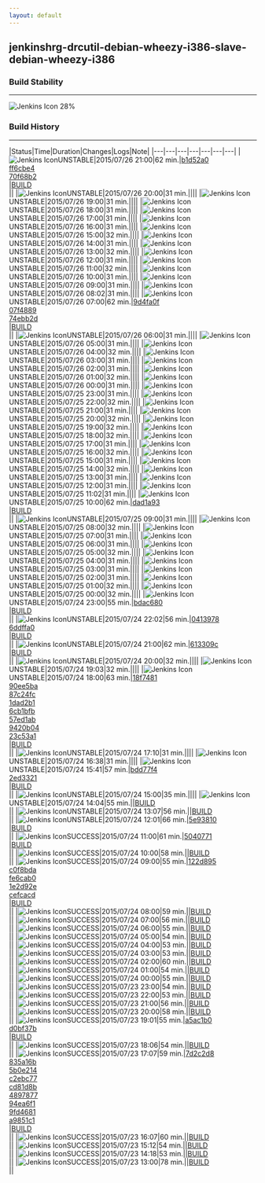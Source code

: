 ```yaml
---
layout: default
---
```

## jenkinshrg-drcutil-debian-wheezy-i386-slave-debian-wheezy-i386
### Build Stability
___
![Jenkins Icon](http://jenkinshrg.github.io/images/48x48/health-20to39.png)
28%
  
### Build History
___
|Status|Time|Duration|Changes|Logs|Note|
|---|---|---|---|---|---|---|
|![Jenkins Icon](http://jenkinshrg.github.io/images/24x24/yellow.png)UNSTABLE|2015/07/26 21:00|62 min.|[b1d52a0](https://github.com/fkanehiro/hrpsys-base/commit/b1d52a0b7a4ac2086ec2459531c7c4e687be418a)<br>[ff6cbe4](https://github.com/fkanehiro/hrpsys-base/commit/ff6cbe49070f1f29fa980712b73558ee2885fa61)<br>[70f68b2](https://github.com/fkanehiro/hrpsys-base/commit/70f68b27ee7f8191b8328fa5f358b77cde411165)<br>|[BUILD](https://drive.google.com/file/d/0B54sHwaxmuM4ZzBGYmdYdmZCc0k/view?usp=drivesdk)<br>||
|![Jenkins Icon](http://jenkinshrg.github.io/images/24x24/yellow.png)UNSTABLE|2015/07/26 20:00|31 min.||||
|![Jenkins Icon](http://jenkinshrg.github.io/images/24x24/yellow.png)UNSTABLE|2015/07/26 19:00|31 min.||||
|![Jenkins Icon](http://jenkinshrg.github.io/images/24x24/yellow.png)UNSTABLE|2015/07/26 18:00|31 min.||||
|![Jenkins Icon](http://jenkinshrg.github.io/images/24x24/yellow.png)UNSTABLE|2015/07/26 17:00|31 min.||||
|![Jenkins Icon](http://jenkinshrg.github.io/images/24x24/yellow.png)UNSTABLE|2015/07/26 16:00|31 min.||||
|![Jenkins Icon](http://jenkinshrg.github.io/images/24x24/yellow.png)UNSTABLE|2015/07/26 15:00|32 min.||||
|![Jenkins Icon](http://jenkinshrg.github.io/images/24x24/yellow.png)UNSTABLE|2015/07/26 14:00|31 min.||||
|![Jenkins Icon](http://jenkinshrg.github.io/images/24x24/yellow.png)UNSTABLE|2015/07/26 13:00|32 min.||||
|![Jenkins Icon](http://jenkinshrg.github.io/images/24x24/yellow.png)UNSTABLE|2015/07/26 12:00|31 min.||||
|![Jenkins Icon](http://jenkinshrg.github.io/images/24x24/yellow.png)UNSTABLE|2015/07/26 11:00|32 min.||||
|![Jenkins Icon](http://jenkinshrg.github.io/images/24x24/yellow.png)UNSTABLE|2015/07/26 10:00|31 min.||||
|![Jenkins Icon](http://jenkinshrg.github.io/images/24x24/yellow.png)UNSTABLE|2015/07/26 09:00|31 min.||||
|![Jenkins Icon](http://jenkinshrg.github.io/images/24x24/yellow.png)UNSTABLE|2015/07/26 08:02|31 min.||||
|![Jenkins Icon](http://jenkinshrg.github.io/images/24x24/yellow.png)UNSTABLE|2015/07/26 07:00|62 min.|[9d4fa0f](https://github.com/fkanehiro/hrpsys-base/commit/9d4fa0fe0d799b1883f226ec13c43820dcb82ac2)<br>[07f4889](https://github.com/fkanehiro/hrpsys-base/commit/07f4889eda0e3e6bfa7b0aefaead2109a70600fb)<br>[74ebb2d](https://github.com/fkanehiro/hrpsys-base/commit/74ebb2de2eeff605539313068c53913cf368b777)<br>|[BUILD](https://drive.google.com/file/d/0B54sHwaxmuM4NWFsb3owNXEzZU0/view?usp=drivesdk)<br>||
|![Jenkins Icon](http://jenkinshrg.github.io/images/24x24/yellow.png)UNSTABLE|2015/07/26 06:00|31 min.||||
|![Jenkins Icon](http://jenkinshrg.github.io/images/24x24/yellow.png)UNSTABLE|2015/07/26 05:00|31 min.||||
|![Jenkins Icon](http://jenkinshrg.github.io/images/24x24/yellow.png)UNSTABLE|2015/07/26 04:00|32 min.||||
|![Jenkins Icon](http://jenkinshrg.github.io/images/24x24/yellow.png)UNSTABLE|2015/07/26 03:00|31 min.||||
|![Jenkins Icon](http://jenkinshrg.github.io/images/24x24/yellow.png)UNSTABLE|2015/07/26 02:00|31 min.||||
|![Jenkins Icon](http://jenkinshrg.github.io/images/24x24/yellow.png)UNSTABLE|2015/07/26 01:00|32 min.||||
|![Jenkins Icon](http://jenkinshrg.github.io/images/24x24/yellow.png)UNSTABLE|2015/07/26 00:00|31 min.||||
|![Jenkins Icon](http://jenkinshrg.github.io/images/24x24/yellow.png)UNSTABLE|2015/07/25 23:00|31 min.||||
|![Jenkins Icon](http://jenkinshrg.github.io/images/24x24/yellow.png)UNSTABLE|2015/07/25 22:00|32 min.||||
|![Jenkins Icon](http://jenkinshrg.github.io/images/24x24/yellow.png)UNSTABLE|2015/07/25 21:00|31 min.||||
|![Jenkins Icon](http://jenkinshrg.github.io/images/24x24/yellow.png)UNSTABLE|2015/07/25 20:00|32 min.||||
|![Jenkins Icon](http://jenkinshrg.github.io/images/24x24/yellow.png)UNSTABLE|2015/07/25 19:00|32 min.||||
|![Jenkins Icon](http://jenkinshrg.github.io/images/24x24/yellow.png)UNSTABLE|2015/07/25 18:00|32 min.||||
|![Jenkins Icon](http://jenkinshrg.github.io/images/24x24/yellow.png)UNSTABLE|2015/07/25 17:00|31 min.||||
|![Jenkins Icon](http://jenkinshrg.github.io/images/24x24/yellow.png)UNSTABLE|2015/07/25 16:00|32 min.||||
|![Jenkins Icon](http://jenkinshrg.github.io/images/24x24/yellow.png)UNSTABLE|2015/07/25 15:00|31 min.||||
|![Jenkins Icon](http://jenkinshrg.github.io/images/24x24/yellow.png)UNSTABLE|2015/07/25 14:00|32 min.||||
|![Jenkins Icon](http://jenkinshrg.github.io/images/24x24/yellow.png)UNSTABLE|2015/07/25 13:00|31 min.||||
|![Jenkins Icon](http://jenkinshrg.github.io/images/24x24/yellow.png)UNSTABLE|2015/07/25 12:00|31 min.||||
|![Jenkins Icon](http://jenkinshrg.github.io/images/24x24/yellow.png)UNSTABLE|2015/07/25 11:02|31 min.||||
|![Jenkins Icon](http://jenkinshrg.github.io/images/24x24/yellow.png)UNSTABLE|2015/07/25 10:00|62 min.|[dad1a93](https://github.com/fkanehiro/hrpsys-base/commit/dad1a93a481d1b04c86e8e369510a37370213598)<br>|[BUILD](https://drive.google.com/file/d/0B54sHwaxmuM4ejlFYldJSFdkU0k/view?usp=drivesdk)<br>||
|![Jenkins Icon](http://jenkinshrg.github.io/images/24x24/yellow.png)UNSTABLE|2015/07/25 09:00|31 min.||||
|![Jenkins Icon](http://jenkinshrg.github.io/images/24x24/yellow.png)UNSTABLE|2015/07/25 08:00|32 min.||||
|![Jenkins Icon](http://jenkinshrg.github.io/images/24x24/yellow.png)UNSTABLE|2015/07/25 07:00|31 min.||||
|![Jenkins Icon](http://jenkinshrg.github.io/images/24x24/yellow.png)UNSTABLE|2015/07/25 06:00|31 min.||||
|![Jenkins Icon](http://jenkinshrg.github.io/images/24x24/yellow.png)UNSTABLE|2015/07/25 05:00|32 min.||||
|![Jenkins Icon](http://jenkinshrg.github.io/images/24x24/yellow.png)UNSTABLE|2015/07/25 04:00|31 min.||||
|![Jenkins Icon](http://jenkinshrg.github.io/images/24x24/yellow.png)UNSTABLE|2015/07/25 03:00|31 min.||||
|![Jenkins Icon](http://jenkinshrg.github.io/images/24x24/yellow.png)UNSTABLE|2015/07/25 02:00|31 min.||||
|![Jenkins Icon](http://jenkinshrg.github.io/images/24x24/yellow.png)UNSTABLE|2015/07/25 01:00|32 min.||||
|![Jenkins Icon](http://jenkinshrg.github.io/images/24x24/yellow.png)UNSTABLE|2015/07/25 00:00|32 min.||||
|![Jenkins Icon](http://jenkinshrg.github.io/images/24x24/yellow.png)UNSTABLE|2015/07/24 23:00|55 min.|[bdac680](https://github.com/fkanehiro/hrpsys-base/commit/bdac6805df698bbf14f2746fb6a55d54aac9046c)<br>|[BUILD](https://drive.google.com/file/d/0B54sHwaxmuM4NzFjLUMxbEFocm8/view?usp=drivesdk)<br>||
|![Jenkins Icon](http://jenkinshrg.github.io/images/24x24/yellow.png)UNSTABLE|2015/07/24 22:02|56 min.|[0413978](https://github.com/fkanehiro/hrpsys-base/commit/041397837be9ea72a89061876ecfc68e88b9d2c9)<br>[6ddffa0](https://github.com/fkanehiro/hrpsys-base/commit/6ddffa0c6b9777c0aabcc38a90aff0b4d07d9e8e)<br>|[BUILD](https://drive.google.com/file/d/0B54sHwaxmuM4Y0xsaW11d2RHS28/view?usp=drivesdk)<br>||
|![Jenkins Icon](http://jenkinshrg.github.io/images/24x24/yellow.png)UNSTABLE|2015/07/24 21:00|62 min.|[613309c](https://github.com/jrl-umi3218/hmc2/commit/613309cd1e7a23cebd10b4f90a6ccda2de62e3c3)<br>|[BUILD](https://drive.google.com/file/d/0B54sHwaxmuM4WmVjUnY2amkta2c/view?usp=drivesdk)<br>||
|![Jenkins Icon](http://jenkinshrg.github.io/images/24x24/yellow.png)UNSTABLE|2015/07/24 20:00|32 min.||||
|![Jenkins Icon](http://jenkinshrg.github.io/images/24x24/yellow.png)UNSTABLE|2015/07/24 19:03|32 min.||||
|![Jenkins Icon](http://jenkinshrg.github.io/images/24x24/yellow.png)UNSTABLE|2015/07/24 18:00|63 min.|[18f7481](https://github.com/fkanehiro/hrpsys-base/commit/18f74811f3a5b778d90fe90c6614e7128eaced8c)<br>[90ee5ba](https://github.com/fkanehiro/hrpsys-base/commit/90ee5ba529b69a4d940e5388a9f5efc9a193c0ad)<br>[87c24fc](https://github.com/fkanehiro/hrpsys-base/commit/87c24fc9051235aeb6ca8ab0904ab5d449846fa1)<br>[1dad2b1](https://github.com/fkanehiro/hrpsys-base/commit/1dad2b18c79df8a145cfc86760450adf7acf97ca)<br>[6cb1bfb](https://github.com/fkanehiro/hrpsys-base/commit/6cb1bfbddf9a8e36b020ea2dbfd5de8bb3230968)<br>[57ed1ab](https://github.com/fkanehiro/hrpsys-base/commit/57ed1ab86bab84c33c969e30870ffb3c35b358aa)<br>[9420b04](https://github.com/fkanehiro/hrpsys-base/commit/9420b04eae2f0563b3706f1f413322e9051c37df)<br>[23c53a1](https://github.com/fkanehiro/hrpsys-base/commit/23c53a164c16ce0d1d7fef22160e55e6f7e265ec)<br>|[BUILD](https://drive.google.com/file/d/0B54sHwaxmuM4OGV2MnlfUjVWZGs/view?usp=drivesdk)<br>||
|![Jenkins Icon](http://jenkinshrg.github.io/images/24x24/yellow.png)UNSTABLE|2015/07/24 17:10|31 min.||||
|![Jenkins Icon](http://jenkinshrg.github.io/images/24x24/yellow.png)UNSTABLE|2015/07/24 16:38|31 min.||||
|![Jenkins Icon](http://jenkinshrg.github.io/images/24x24/yellow.png)UNSTABLE|2015/07/24 15:41|57 min.|[bdd77f4](https://github.com/jrl-umi3218/hmc2/commit/bdd77f43dc11af3c167b94bbd968c1a49b072126)<br>[2ed3321](https://github.com/jrl-umi3218/hmc2/commit/2ed33212812beb7eebe04b2ce140b6b4c1e94fa1)<br>|[BUILD](https://drive.google.com/file/d/0B54sHwaxmuM4LVJmRWwwMmNDN1E/view?usp=drivesdk)<br>||
|![Jenkins Icon](http://jenkinshrg.github.io/images/24x24/yellow.png)UNSTABLE|2015/07/24 15:00|35 min.||||
|![Jenkins Icon](http://jenkinshrg.github.io/images/24x24/yellow.png)UNSTABLE|2015/07/24 14:04|55 min.||[BUILD](https://drive.google.com/file/d/0B54sHwaxmuM4SVNrdWc5SjZuemc/view?usp=drivesdk)<br>||
|![Jenkins Icon](http://jenkinshrg.github.io/images/24x24/yellow.png)UNSTABLE|2015/07/24 13:07|56 min.||[BUILD](https://drive.google.com/file/d/0B54sHwaxmuM4bkl4WkZFYXdhRUk/view?usp=drivesdk)<br>||
|![Jenkins Icon](http://jenkinshrg.github.io/images/24x24/yellow.png)UNSTABLE|2015/07/24 12:01|66 min.|[5e93810](https://github.com/jrl-umi3218/hmc2/commit/5e9381064cfecb7327e0d2489a59e4c7f2788fa9)<br>|[BUILD](https://drive.google.com/file/d/0B54sHwaxmuM4RXBiQmJjZG5FS2c/view?usp=drivesdk)<br>||
|![Jenkins Icon](http://jenkinshrg.github.io/images/24x24/blue.png)SUCCESS|2015/07/24 11:00|61 min.|[5040771](https://github.com/fkanehiro/hrpsys-base/commit/5040771c03b276a0587e9bf2a3351feb9182dea1)<br>|[BUILD](https://drive.google.com/file/d/0B54sHwaxmuM4a1F6Rk1ZN2x3Y3c/view?usp=drivesdk)<br>||
|![Jenkins Icon](http://jenkinshrg.github.io/images/24x24/blue.png)SUCCESS|2015/07/24 10:00|58 min.||[BUILD](https://drive.google.com/file/d/0B54sHwaxmuM4a3hiRlJmLUJUQ2s/view?usp=drivesdk)<br>||
|![Jenkins Icon](http://jenkinshrg.github.io/images/24x24/blue.png)SUCCESS|2015/07/24 09:00|55 min.|[122d895](https://github.com/fkanehiro/hrpsys-base/commit/122d8959c51ecda7ad6425c5210755621be16acf)<br>[c0f8bda](https://github.com/fkanehiro/hrpsys-base/commit/c0f8bda43cc271ed2315672f886dc6a16d9862f0)<br>[fe6cab0](https://github.com/fkanehiro/hrpsys-base/commit/fe6cab0a7b91201c5c19bf602bb5578d99856150)<br>[1e2d92e](https://github.com/fkanehiro/hrpsys-base/commit/1e2d92edfcd82fb790609430d3f589206263e7cd)<br>[cefcacd](https://github.com/fkanehiro/hrpsys-base/commit/cefcacd1ef23c4b5f1cb59cee0ffed96c4240ac9)<br>|[BUILD](https://drive.google.com/file/d/0B54sHwaxmuM4NUhsSDN2N09KM3M/view?usp=drivesdk)<br>||
|![Jenkins Icon](http://jenkinshrg.github.io/images/24x24/blue.png)SUCCESS|2015/07/24 08:00|59 min.||[BUILD](https://drive.google.com/file/d/0B54sHwaxmuM4ekFVemQwOG1YbUk/view?usp=drivesdk)<br>||
|![Jenkins Icon](http://jenkinshrg.github.io/images/24x24/blue.png)SUCCESS|2015/07/24 07:00|56 min.||[BUILD](https://drive.google.com/file/d/0B54sHwaxmuM4VEpMY0lVenNXUEU/view?usp=drivesdk)<br>||
|![Jenkins Icon](http://jenkinshrg.github.io/images/24x24/blue.png)SUCCESS|2015/07/24 06:00|55 min.||[BUILD](https://drive.google.com/file/d/0B54sHwaxmuM4YjBodWQ2STlDVDQ/view?usp=drivesdk)<br>||
|![Jenkins Icon](http://jenkinshrg.github.io/images/24x24/blue.png)SUCCESS|2015/07/24 05:00|54 min.||[BUILD](https://drive.google.com/file/d/0B54sHwaxmuM4ejhMQUZlYXlEeFk/view?usp=drivesdk)<br>||
|![Jenkins Icon](http://jenkinshrg.github.io/images/24x24/blue.png)SUCCESS|2015/07/24 04:00|53 min.||[BUILD](https://drive.google.com/file/d/0B54sHwaxmuM4SEptak9QRXVWak0/view?usp=drivesdk)<br>||
|![Jenkins Icon](http://jenkinshrg.github.io/images/24x24/blue.png)SUCCESS|2015/07/24 03:00|53 min.||[BUILD](https://drive.google.com/file/d/0B54sHwaxmuM4bnhlZlptN1dvZjg/view?usp=drivesdk)<br>||
|![Jenkins Icon](http://jenkinshrg.github.io/images/24x24/blue.png)SUCCESS|2015/07/24 02:00|60 min.||[BUILD](https://drive.google.com/file/d/0B54sHwaxmuM4VHdhbEJsMDlZVFk/view?usp=drivesdk)<br>||
|![Jenkins Icon](http://jenkinshrg.github.io/images/24x24/blue.png)SUCCESS|2015/07/24 01:00|54 min.||[BUILD](https://drive.google.com/file/d/0B54sHwaxmuM4LURQVFU3NlowVzg/view?usp=drivesdk)<br>||
|![Jenkins Icon](http://jenkinshrg.github.io/images/24x24/blue.png)SUCCESS|2015/07/24 00:00|55 min.||[BUILD](https://drive.google.com/file/d/0B54sHwaxmuM4RktBMVgwQklNM1U/view?usp=drivesdk)<br>||
|![Jenkins Icon](http://jenkinshrg.github.io/images/24x24/blue.png)SUCCESS|2015/07/23 23:00|54 min.||[BUILD](https://drive.google.com/file/d/0B54sHwaxmuM4WlVaam1FWGQtV2s/view?usp=drivesdk)<br>||
|![Jenkins Icon](http://jenkinshrg.github.io/images/24x24/blue.png)SUCCESS|2015/07/23 22:00|53 min.||[BUILD](https://drive.google.com/file/d/0B54sHwaxmuM4VzcxY0JjV1BoZEE/view?usp=drivesdk)<br>||
|![Jenkins Icon](http://jenkinshrg.github.io/images/24x24/blue.png)SUCCESS|2015/07/23 21:00|56 min.||[BUILD](https://drive.google.com/file/d/0B54sHwaxmuM4S250Y0NBcDZsTms/view?usp=drivesdk)<br>||
|![Jenkins Icon](http://jenkinshrg.github.io/images/24x24/blue.png)SUCCESS|2015/07/23 20:00|58 min.||[BUILD](https://drive.google.com/file/d/0B54sHwaxmuM4ZE5jSmdVc3hvMnc/view?usp=drivesdk)<br>||
|![Jenkins Icon](http://jenkinshrg.github.io/images/24x24/blue.png)SUCCESS|2015/07/23 19:01|55 min.|[a5ac1b0](https://github.com/jrl-umi3218/hmc2/commit/a5ac1b0c62117bbf385ab67027b8ed2b35ec70de)<br>[d0bf37b](https://github.com/jrl-umi3218/hrpsys-humanoid/commit/d0bf37b834341fa8d140dba6ddb549c96ca9d143)<br>|[BUILD](https://drive.google.com/file/d/0B54sHwaxmuM4endENjJRSGgtSFE/view?usp=drivesdk)<br>||
|![Jenkins Icon](http://jenkinshrg.github.io/images/24x24/blue.png)SUCCESS|2015/07/23 18:06|54 min.||[BUILD](https://drive.google.com/file/d/0B54sHwaxmuM4enlldFBRdjMzRGs/view?usp=drivesdk)<br>||
|![Jenkins Icon](http://jenkinshrg.github.io/images/24x24/blue.png)SUCCESS|2015/07/23 17:07|59 min.|[7d2c2d8](https://github.com/jrl-umi3218/hmc2/commit/7d2c2d8e5942a4f2e6528daa74d525d4e196a55f)<br>[835a16b](https://github.com/jrl-umi3218/hmc2/commit/835a16bc9ee382a3251a026ec1d748ea28289f0e)<br>[5b0e214](https://github.com/jrl-umi3218/hmc2/commit/5b0e2144428b85453cdcbc0bbb0a8c44b7d395c2)<br>[c2ebc77](https://github.com/jrl-umi3218/hmc2/commit/c2ebc77cce091da4e9291651fb875391ed40bb3c)<br>[cd81d8b](https://github.com/jrl-umi3218/hmc2/commit/cd81d8bf8591e59e1aa8fb57cb842759232db8f6)<br>[4897877](https://github.com/jrl-umi3218/hmc2/commit/4897877bf8d2bf2dfb4cf3157ce3a0bd849e8cbd)<br>[94ea6f1](https://github.com/jrl-umi3218/hrpsys-humanoid/commit/94ea6f1aad4a8b17918fd46bb724010c4f688395)<br>[9fd4681](https://github.com/jrl-umi3218/hrpsys-humanoid/commit/9fd4681bc2b3d8fe671613d4f183afd9da564046)<br>[a9851c1](https://github.com/jrl-umi3218/hrpsys-humanoid/commit/a9851c15b96ae1618b3f0fa0303a041c7dc76233)<br>|[BUILD](https://drive.google.com/file/d/0B54sHwaxmuM4YzNoRmppSDZpaWc/view?usp=drivesdk)<br>||
|![Jenkins Icon](http://jenkinshrg.github.io/images/24x24/blue.png)SUCCESS|2015/07/23 16:07|60 min.||[BUILD](https://drive.google.com/file/d/0B54sHwaxmuM4MDBIWlloaVhnRWs/view?usp=drivesdk)<br>||
|![Jenkins Icon](http://jenkinshrg.github.io/images/24x24/blue.png)SUCCESS|2015/07/23 15:12|54 min.||[BUILD](https://drive.google.com/file/d/0B54sHwaxmuM4bHprVFRkcXlHVzA/view?usp=drivesdk)<br>||
|![Jenkins Icon](http://jenkinshrg.github.io/images/24x24/blue.png)SUCCESS|2015/07/23 14:18|53 min.||[BUILD](https://drive.google.com/file/d/0B54sHwaxmuM4M1B2dUM4N3o4OXc/view?usp=drivesdk)<br>||
|![Jenkins Icon](http://jenkinshrg.github.io/images/24x24/blue.png)SUCCESS|2015/07/23 13:00|78 min.||[BUILD](https://drive.google.com/file/d/0B54sHwaxmuM4TzRSNGFpQlppM1k/view?usp=drivesdk)<br>||
